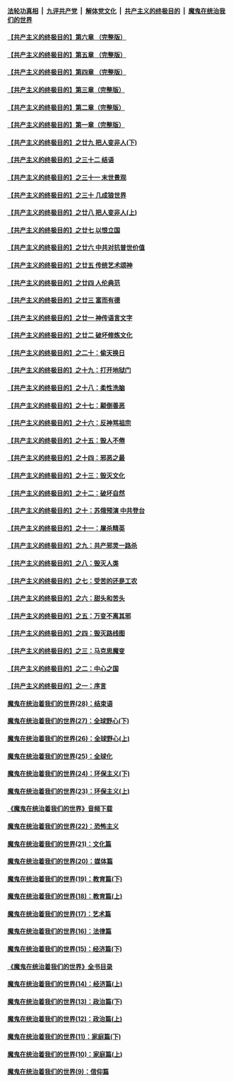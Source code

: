 ####  [法轮功真相](../../../../basic/blob/master/README.md?t=03241831) &nbsp;|&nbsp; [九评共产党](../../../../9ping.md/blob/master/README.md?t=03241831) &nbsp;|&nbsp; [解体党文化](../../../../jtdwh.md/blob/master/README.md?t=03241831)  &nbsp;|&nbsp; [共产主义的终极目的](../../../../gczydzjmd.md/blob/master/README.md?t=03241831) &nbsp;|&nbsp; [魔鬼在统治我们的世界](../../../../mgztzwmdsj.md/blob/master/README.md?t=03241831) 

#### [【共产主义的终极目的】第六章 （完整版）](../pages/nsc422/n11428913.md?t=03241831) 

#### [【共产主义的终极目的】第五章 （完整版）](../pages/nsc422/n11428912.md?t=03241831) 

#### [【共产主义的终极目的】第四章 （完整版）](../pages/nsc422/n11428907.md?t=03241831) 

#### [【共产主义的终极目的】第三章（完整版）](../pages/nsc422/n11428848.md?t=03241831) 

#### [【共产主义的终极目的】第二章（完整版）](../pages/nsc422/n11428831.md?t=03241831) 

#### [【共产主义的终极目的】第一章（完整版）](../pages/nsc422/n11417651.md?t=03241831) 

#### [【共产主义的终极目的】之廿九 把人变非人(下)](../pages/nsc422/n11344140.md?t=03241831) 

#### [【共产主义的终极目的】之三十二 结语](../pages/nsc422/n11360535.md?t=03241831) 

#### [【共产主义的终极目的】之三十一 末世景观](../pages/nsc422/n11351129.md?t=03241831) 

#### [【共产主义的终极目的】之三十 几成狼世界](../pages/nsc422/n11348280.md?t=03241831) 

#### [【共产主义的终极目的】之廿八 把人变非人(上)](../pages/nsc422/n11340492.md?t=03241831) 

#### [【共产主义的终极目的】之廿七 以恨立国](../pages/nsc422/n11336944.md?t=03241831) 

#### [【共产主义的终极目的】之廿六 中共对抗普世价值](../pages/nsc422/n11324785.md?t=03241831) 

#### [【共产主义的终极目的】之廿五 传统艺术颂神](../pages/nsc422/n11296396.md?t=03241831) 

#### [【共产主义的终极目的】之廿四 人伦典范](../pages/nsc422/n11296397.md?t=03241831) 

#### [【共产主义的终极目的】之廿三 富而有德](../pages/nsc422/n11283598.md?t=03241831) 

#### [【共产主义的终极目的】之廿一 神传语言文字](../pages/nsc422/n11263265.md?t=03241831) 

#### [【共产主义的终极目的】之廿二 破坏修炼文化](../pages/nsc422/n11245728.md?t=03241831) 

#### [【共产主义的终极目的】之二十：偷天换日](../pages/nsc422/n11238846.md?t=03241831) 

#### [【共产主义的终极目的】之十九：打开地狱门](../pages/nsc422/n11206376.md?t=03241831) 

#### [【共产主义的终极目的】之十八：柔性洗脑](../pages/nsc422/n11199994.md?t=03241831) 

#### [【共产主义的终极目的】之十七：颠倒善恶](../pages/nsc422/n11179782.md?t=03241831) 

#### [【共产主义的终极目的】之十六：反神骂祖宗](../pages/nsc422/n11166798.md?t=03241831) 

#### [【共产主义的终极目的】之十五：毁人不倦](../pages/nsc422/n11166792.md?t=03241831) 

#### [【共产主义的终极目的】之十四：邪恶之最](../pages/nsc422/n11150249.md?t=03241831) 

#### [【共产主义的终极目的】之十三：毁灭文化](../pages/nsc422/n11135227.md?t=03241831) 

#### [【共产主义的终极目的】之十二：破坏自然](../pages/nsc422/n11135214.md?t=03241831) 

#### [【共产主义的终极目的】之十：苏俄预演 中共登台](../pages/nsc422/n11118424.md?t=03241831) 

#### [【共产主义的终极目的】之十一：屠杀精英](../pages/nsc422/n11118442.md?t=03241831) 

#### [【共产主义的终极目的】之九：共产邪灵一路杀](../pages/nsc422/n11114139.md?t=03241831) 

#### [【共产主义的终极目的】之八：毁灭人类](../pages/nsc422/n11108503.md?t=03241831) 

#### [【共产主义的终极目的】之七：受苦的还是工农](../pages/nsc422/n11101809.md?t=03241831) 

#### [【共产主义的终极目的】之六：甜头和苦头](../pages/nsc422/n11096971.md?t=03241831) 

#### [【共产主义的终极目的】之五：万变不离其邪](../pages/nsc422/n11091285.md?t=03241831) 

#### [【共产主义的终极目的】之四：毁灭路线图](../pages/nsc422/n11086284.md?t=03241831) 

#### [【共产主义的终极目的】之三：马克思魔变](../pages/nsc422/n11061941.md?t=03241831) 

#### [【共产主义的终极目的】之二：中心之国](../pages/nsc422/n11047728.md?t=03241831) 

#### [【共产主义的终极目的】之一：序言](../pages/nsc422/n11086077.md?t=03241831) 

#### [魔鬼在统治着我们的世界(28)：结束语](../pages/nsc422/n10936246.md?t=03241831) 

#### [魔鬼在统治着我们的世界(27)：全球野心(下)](../pages/nsc422/n10928319.md?t=03241831) 

#### [魔鬼在统治着我们的世界(26)：全球野心(上)](../pages/nsc422/n10900318.md?t=03241831) 

#### [魔鬼在统治着我们的世界(25)：全球化](../pages/nsc422/n10788205.md?t=03241831) 

#### [魔鬼在统治着我们的世界(24)：环保主义(下)](../pages/nsc422/n10695307.md?t=03241831) 

#### [魔鬼在统治着我们的世界(23)：环保主义(上)](../pages/nsc422/n10688613.md?t=03241831) 

#### [《魔鬼在统治着我们的世界》音频下载](../pages/nsc422/n10635553.md?t=03241831) 

#### [魔鬼在统治着我们的世界(22)：恐怖主义](../pages/nsc422/n10614727.md?t=03241831) 

#### [魔鬼在统治着我们的世界(21)：文化篇](../pages/nsc422/n10597706.md?t=03241831) 

#### [魔鬼在统治着我们的世界(20)：媒体篇](../pages/nsc422/n10586579.md?t=03241831) 

#### [魔鬼在统治着我们的世界(19)：教育篇(下)](../pages/nsc422/n10564808.md?t=03241831) 

#### [魔鬼在统治着我们的世界(18)：教育篇(上)](../pages/nsc422/n10526970.md?t=03241831) 

#### [魔鬼在统治着我们的世界(17)：艺术篇](../pages/nsc422/n10499093.md?t=03241831) 

#### [魔鬼在统治着我们的世界(16)：法律篇](../pages/nsc422/n10485969.md?t=03241831) 

#### [魔鬼在统治着我们的世界(15)：经济篇(下)](../pages/nsc422/n10469975.md?t=03241831) 

#### [《魔鬼在统治着我们的世界》全书目录](../pages/nsc422/n10464261.md?t=03241831) 

#### [魔鬼在统治着我们的世界(14)：经济篇(上)](../pages/nsc422/n10457370.md?t=03241831) 

#### [魔鬼在统治着我们的世界(13)：政治篇(下)](../pages/nsc422/n10448270.md?t=03241831) 

#### [魔鬼在统治着我们的世界(12)：政治篇(上)](../pages/nsc422/n10444576.md?t=03241831) 

#### [魔鬼在统治着我们的世界(11)：家庭篇(下)](../pages/nsc422/n10440961.md?t=03241831) 

#### [魔鬼在统治着我们的世界(10)：家庭篇(上)](../pages/nsc422/n10435448.md?t=03241831) 

#### [魔鬼在统治着我们的世界(9)：信仰篇](../pages/nsc422/n10432159.md?t=03241831) 

